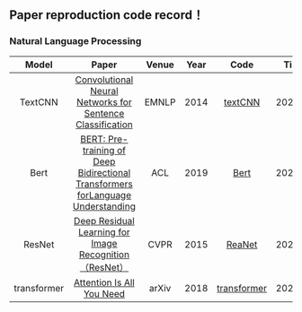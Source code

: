 ## Paper reproduction code record！
### Natural Language Processing
|    Model    |                                                         Paper                                                         | Venue | Year |    Code     |  Time   |
|:-----------:|:---------------------------------------------------------------------------------------------------------------------:|:-----:|:----:|:-----------:|:-------:|
|   TextCNN   |             [Convolutional Neural Networks for Sentence Classification](https://arxiv.org/pdf/1408.5882)              | EMNLP | 2014 |   [textCNN](https://github.com/Qian-Xiong/Paper-record/tree/main/pytorch/textCNN)   | 2023.10 |
|    Bert     | [BERT: Pre-training of Deep Bidirectional Transformers forLanguage Understanding](https://aclanthology.org/N19-1423/) |  ACL  | 2019 |    [Bert](https://github.com/Qian-Xiong/Paper-record/tree/main/pytorch/Bert)     | 2023.11 |
|   ResNet    |               [Deep Residual Learning for Image Recognition（ResNet）](https://arxiv.org/abs/1512.03385)                | CVPR  | 2015 |   [ReaNet](https://github.com/Qian-Xiong/Paper-record/tree/main/pytorch/ResNet)    | 2023.12 |
| transformer |                             [Attention Is All You Need](https://arxiv.org/abs/1706.03762)                             | arXiv | 2018 | [transformer](https://github.com/Qian-Xiong/Paper-record/tree/main/pytorch/transformer) | 2023.12 |
